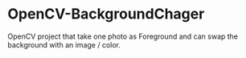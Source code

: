 # OpenCV-BackgroundChager
OpenCV project that take one photo as Foreground and can swap the background with an image / color.
